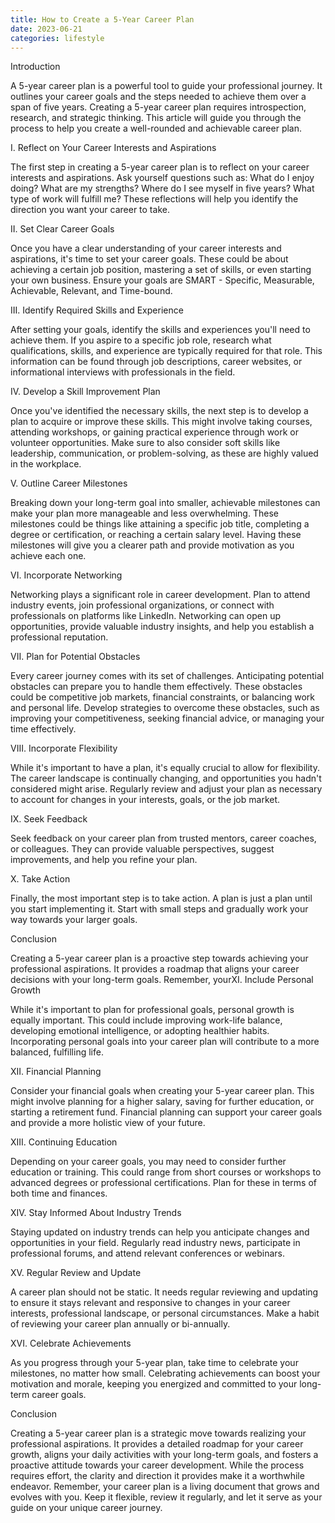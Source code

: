 ```yaml
---
title: How to Create a 5-Year Career Plan
date: 2023-06-21
categories: lifestyle
---
```

Introduction

A 5-year career plan is a powerful tool to guide your professional journey. It outlines your career goals and the steps needed to achieve them over a span of five years. Creating a 5-year career plan requires introspection, research, and strategic thinking. This article will guide you through the process to help you create a well-rounded and achievable career plan.

I. Reflect on Your Career Interests and Aspirations

The first step in creating a 5-year career plan is to reflect on your career interests and aspirations. Ask yourself questions such as: What do I enjoy doing? What are my strengths? Where do I see myself in five years? What type of work will fulfill me? These reflections will help you identify the direction you want your career to take.

II. Set Clear Career Goals

Once you have a clear understanding of your career interests and aspirations, it's time to set your career goals. These could be about achieving a certain job position, mastering a set of skills, or even starting your own business. Ensure your goals are SMART - Specific, Measurable, Achievable, Relevant, and Time-bound.

III. Identify Required Skills and Experience

After setting your goals, identify the skills and experiences you'll need to achieve them. If you aspire to a specific job role, research what qualifications, skills, and experience are typically required for that role. This information can be found through job descriptions, career websites, or informational interviews with professionals in the field.

IV. Develop a Skill Improvement Plan

Once you've identified the necessary skills, the next step is to develop a plan to acquire or improve these skills. This might involve taking courses, attending workshops, or gaining practical experience through work or volunteer opportunities. Make sure to also consider soft skills like leadership, communication, or problem-solving, as these are highly valued in the workplace.

V. Outline Career Milestones

Breaking down your long-term goal into smaller, achievable milestones can make your plan more manageable and less overwhelming. These milestones could be things like attaining a specific job title, completing a degree or certification, or reaching a certain salary level. Having these milestones will give you a clearer path and provide motivation as you achieve each one.

VI. Incorporate Networking

Networking plays a significant role in career development. Plan to attend industry events, join professional organizations, or connect with professionals on platforms like LinkedIn. Networking can open up opportunities, provide valuable industry insights, and help you establish a professional reputation.

VII. Plan for Potential Obstacles

Every career journey comes with its set of challenges. Anticipating potential obstacles can prepare you to handle them effectively. These obstacles could be competitive job markets, financial constraints, or balancing work and personal life. Develop strategies to overcome these obstacles, such as improving your competitiveness, seeking financial advice, or managing your time effectively.

VIII. Incorporate Flexibility

While it's important to have a plan, it's equally crucial to allow for flexibility. The career landscape is continually changing, and opportunities you hadn't considered might arise. Regularly review and adjust your plan as necessary to account for changes in your interests, goals, or the job market.

IX. Seek Feedback

Seek feedback on your career plan from trusted mentors, career coaches, or colleagues. They can provide valuable perspectives, suggest improvements, and help you refine your plan.

X. Take Action

Finally, the most important step is to take action. A plan is just a plan until you start implementing it. Start with small steps and gradually work your way towards your larger goals.

Conclusion

Creating a 5-year career plan is a proactive step towards achieving your professional aspirations. It provides a roadmap that aligns your career decisions with your long-term goals. Remember, yourXI. Include Personal Growth

While it's important to plan for professional goals, personal growth is equally important. This could include improving work-life balance, developing emotional intelligence, or adopting healthier habits. Incorporating personal goals into your career plan will contribute to a more balanced, fulfilling life.

XII. Financial Planning

Consider your financial goals when creating your 5-year career plan. This might involve planning for a higher salary, saving for further education, or starting a retirement fund. Financial planning can support your career goals and provide a more holistic view of your future.

XIII. Continuing Education

Depending on your career goals, you may need to consider further education or training. This could range from short courses or workshops to advanced degrees or professional certifications. Plan for these in terms of both time and finances.

XIV. Stay Informed About Industry Trends

Staying updated on industry trends can help you anticipate changes and opportunities in your field. Regularly read industry news, participate in professional forums, and attend relevant conferences or webinars.

XV. Regular Review and Update

A career plan should not be static. It needs regular reviewing and updating to ensure it stays relevant and responsive to changes in your career interests, professional landscape, or personal circumstances. Make a habit of reviewing your career plan annually or bi-annually.

XVI. Celebrate Achievements

As you progress through your 5-year plan, take time to celebrate your milestones, no matter how small. Celebrating achievements can boost your motivation and morale, keeping you energized and committed to your long-term career goals.

Conclusion

Creating a 5-year career plan is a strategic move towards realizing your professional aspirations. It provides a detailed roadmap for your career growth, aligns your daily activities with your long-term goals, and fosters a proactive attitude towards your career development. While the process requires effort, the clarity and direction it provides make it a worthwhile endeavor. Remember, your career plan is a living document that grows and evolves with you. Keep it flexible, review it regularly, and let it serve as your guide on your unique career journey.